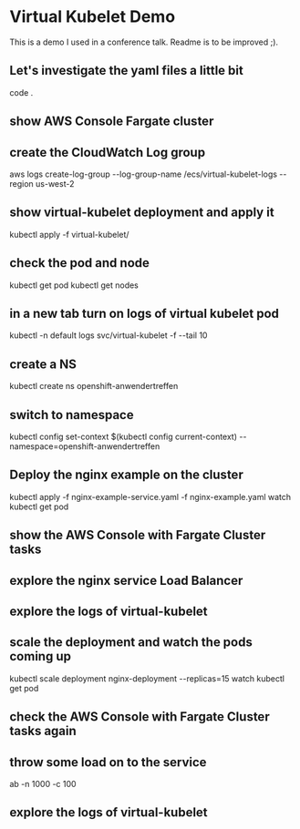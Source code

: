 # Virtual Kubelet Demo

This is a demo I used in a conference talk. Readme is to be improved ;).

## Let's investigate the yaml files a little bit
code .

## show AWS Console Fargate cluster

## create the CloudWatch Log group
aws logs create-log-group --log-group-name /ecs/virtual-kubelet-logs --region us-west-2

## show virtual-kubelet deployment and apply it
kubectl apply -f virtual-kubelet/

## check the pod and node
kubectl get pod
kubectl get nodes

## in a new tab turn on logs of virtual kubelet pod
kubectl -n default logs svc/virtual-kubelet -f --tail 10

## create a NS
kubectl create ns openshift-anwendertreffen

## switch to namespace
kubectl config set-context $(kubectl config current-context) --namespace=openshift-anwendertreffen

## Deploy the nginx example on the cluster
kubectl apply -f nginx-example-service.yaml -f nginx-example.yaml
watch kubectl get pod

## show the AWS Console with Fargate Cluster tasks

## explore the nginx service Load Balancer

## explore the logs of virtual-kubelet

## scale the deployment and watch the pods coming up
kubectl scale deployment nginx-deployment --replicas=15
watch kubectl get pod

## check the AWS Console with Fargate Cluster tasks again

## throw some load on to the service
ab -n 1000 -c 100 <LOAD BALANCER PUBLIC DNS>

## explore the logs of virtual-kubelet



